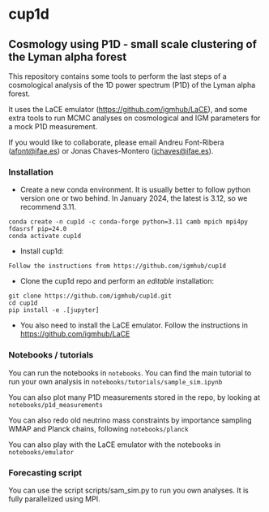 # cup1d

## Cosmology using P1D - small scale clustering of the Lyman alpha forest

This repository contains some tools to perform the last steps of a cosmological analysis of the 1D power spectrum (P1D) of the Lyman alpha forest. 

It uses the LaCE emulator (https://github.com/igmhub/LaCE), and some extra tools to run MCMC analyses on cosmological and IGM parameters for a mock P1D measurement.

If you would like to collaborate, please email Andreu Font-Ribera (afont@ifae.es) or Jonas Chaves-Montero (jchaves@ifae.es).
 

### Installation

- Create a new conda environment. It is usually better to follow python version one or two behind. In January 2024, the latest is 3.12, so we recommend 3.11.

```
conda create -n cup1d -c conda-forge python=3.11 camb mpich mpi4py fdasrsf pip=24.0
conda activate cup1d
```
- Install cup1d:

```Follow the instructions from https://github.com/igmhub/cup1d```

- Clone the cup1d repo and perform an *editable* installation:

```
git clone https://github.com/igmhub/cup1d.git
cd cup1d
pip install -e .[jupyter]
``` 

- You also need to install the LaCE emulator. Follow the instructions in https://github.com/igmhub/LaCE

### Notebooks / tutorials

You can run the notebooks in `notebooks`. You can find the main tutorial to run your own analysis in `notebooks/tutorials/sample_sim.ipynb`

You can also plot many P1D measurements stored in the repo, by looking at `notebooks/p1d_measurements`

You can also redo old neutrino mass constraints by importance sampling WMAP and Planck chains, following `notebooks/planck`

You can also play with the LaCE emulator with the notebooks in `notebooks/emulator`


### Forecasting script

You can use the script scripts/sam_sim.py to run you own analyses. It is fully parallelized using MPI.
